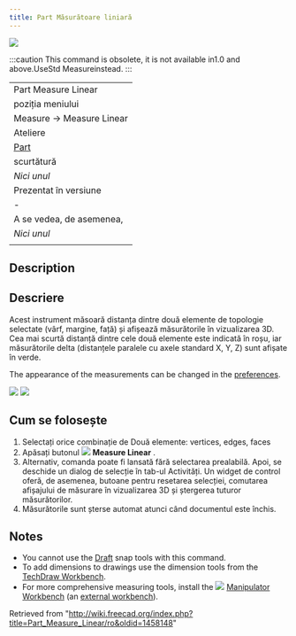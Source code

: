 ```yaml
---
title: Part Măsurătoare liniară
---
```

![](/images/MeasureLinearDelta1.PNG)

:::caution
This command is obsolete, it is not available in1.0 and above.UseStd Measureinstead.
:::

|  |
| --- |
| Part Measure Linear |
| poziția meniului |
| Measure → Measure Linear‏‎ |
| Ateliere |
| [Part](/Part_Workbench/ro "Part Workbench/ro") |
| scurtătură |
| *Nici unul* |
| Prezentat în versiune |
| - |
| A se vedea, de asemenea, |
| *Nici unul* |
|  |

## Description

## Descriere

Acest instrument măsoară distanța dintre două elemente de topologie selectate (vârf, margine, față) și afișează măsurătorile în vizualizarea 3D. Cea mai scurtă distanță dintre cele două elemente este indicată în roșu, iar măsurătorile delta (distanțele paralele cu axele standard X, Y, Z) sunt afișate în verde.

The appearance of the measurements can be changed in the [preferences](/PartDesign_Preferences#Measure "PartDesign Preferences").

![](/images/MeasureLinear3D1.png)
![](/images/MeasureLinearDelta1.PNG)

## Cum se folosește

1. Selectați orice combinație de Două elemente: vertices, edges, faces
2. Apăsați butonul ![](/images/Part_Measure_Linear.png) **Measure Linear** .
3. Alternativ, comanda poate fi lansată fără selectarea prealabilă. Apoi, se deschide un dialog de selecție în tab-ul Activități. Un widget de control oferă, de asemenea, butoane pentru resetarea selecției, comutarea afișajului de măsurare în vizualizarea 3D și ștergerea tuturor măsurătorilor.
4. Măsurătorile sunt șterse automat atunci când documentul este închis.

## Notes

* You cannot use the [Draft](/Draft_Workbench "Draft Workbench") snap tools with this command.
* To add dimensions to drawings use the dimension tools from the [TechDraw Workbench](/TechDraw_Workbench "TechDraw Workbench").
* For more comprehensive measuring tools, install the ![](/images/Manipulator_workbench_icon.svg) [Manipulator Workbench](/Manipulator_Workbench "Manipulator Workbench") (an [external workbench](/External_workbenches "External workbenches")).

Retrieved from "<http://wiki.freecad.org/index.php?title=Part_Measure_Linear/ro&oldid=1458148>"